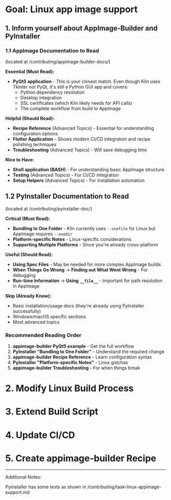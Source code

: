 # Goal: Linux app image support

## 1. Inform yourself about AppImage-Builder and PyInstaller

### 1.1 AppImage Documentation to Read

(located at /contributing/appimage-builder-docs/)

**Essential (Must Read):**

- **PyQt5 application** - This is your closest match. Even though Kiln uses Tkinter not PyQt, it's still a Python GUI app and covers:
  - Python dependency resolution
  - Desktop integration
  - SSL certificates (which Kiln likely needs for API calls)
  - The complete workflow from build to AppImage

**Helpful (Should Read):**

- **Recipe Reference** (Advanced Topics) - Essential for understanding configuration options
- **Flutter Application** - Shows modern CI/CD integration and recipe polishing techniques
- **Troubleshooting** (Advanced Topics) - Will save debugging time

**Nice to Have:**

- **Shell application (BASH)** - For understanding basic AppImage structure
- **Testing** (Advanced Topics) - For CI/CD integration
- **Setup Helpers** (Advanced Topics) - For installation automation

## 1.2 PyInstaller Documentation to Read

(located at /contributing/pyinstaller-doc/)

**Critical (Must Read):**

- **Bundling to One Folder** - Kiln currently uses `--onefile` for Linux but AppImage requires `--onedir`
- **Platform-specific Notes** - Linux-specific considerations
- **Supporting Multiple Platforms** - Since you're already cross-platform

**Useful (Should Read):**

- **Using Spec Files** - May be needed for more complex AppImage builds
- **When Things Go Wrong** → **Finding out What Went Wrong** - For debugging
- **Run-time Information** → **Using `__file__`** - Important for path resolution in AppImage

**Skip (Already Know):**

- Basic installation/usage docs (they're already using PyInstaller successfully)
- Windows/macOS specific sections
- Most advanced topics

### Recommended Reading Order

1. **appimage-builder PyQt5 example** - Get the full workflow
2. **PyInstaller "Bundling to One Folder"** - Understand the required change
3. **appimage-builder Recipe Reference** - Learn configuration syntax
4. **PyInstaller "Platform-specific Notes"** - Linux gotchas
5. **appimage-builder Troubleshooting** - For when things break

# 2. Modify Linux Build Process

# 3. Extend Build Script

# 4. Update CI/CD

# 5. Create appimage-builder Recipe

---

Additional Notes:

Pyinstaller has some tests as shown in /contributing/task-linux-appimage-support.md
